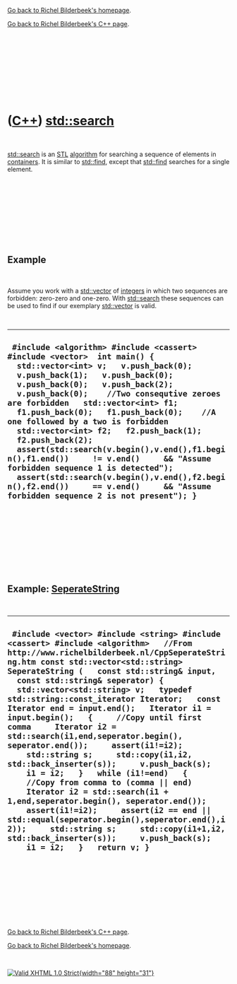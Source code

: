 [Go back to Richel Bilderbeek's homepage](index.htm).

[Go back to Richel Bilderbeek's C++ page](Cpp.htm).

 

 

 

 

 

([C++](Cpp.htm)) [std::search](CppSearch.htm)
=============================================

 

[std::search](CppSearch.htm) is an [STL](CppStl.htm)
[algorithm](CppAlgorithm.htm) for searching a sequence of elements in
[containers](CppContainer.htm). It is similar to
[std::find](CppFind.htm), except that [std::find](CppFind.htm) searches
for a single element.

 

 

 

 

 

Example
-------

 

Assume you work with a [std::vector](CppVector.htm) of
[integers](CppInt.htm) in which two sequences are forbidden: zero-zero
and one-zero. With [std::search](CppSearch.htm) these sequences can be
used to find if our exemplary [std::vector](CppVector.htm) is valid.

 

  -----------------------------------------------------------------------------------------------------------------------------------------------------------------------------------------------------------------------------------------------------------------------------------------------------------------------------------------------------------------------------------------------------------------------------------------------------------------------------------------------------------------------------------------------------------------------------------------------------------------------------------------------------------------------------------------------
  ` #include <algorithm> #include <cassert> #include <vector>  int main() {   std::vector<int> v;   v.push_back(0);   v.push_back(1);   v.push_back(0);   v.push_back(0);   v.push_back(2);   v.push_back(0);    //Two consequtive zeroes are forbidden   std::vector<int> f1;   f1.push_back(0);   f1.push_back(0);    //A one followed by a two is forbidden   std::vector<int> f2;   f2.push_back(1);   f2.push_back(2);    assert(std::search(v.begin(),v.end(),f1.begin(),f1.end())     != v.end()     && "Assume forbidden sequence 1 is detected");    assert(std::search(v.begin(),v.end(),f2.begin(),f2.end())     == v.end()     && "Assume forbidden sequence 2 is not present"); }`
  -----------------------------------------------------------------------------------------------------------------------------------------------------------------------------------------------------------------------------------------------------------------------------------------------------------------------------------------------------------------------------------------------------------------------------------------------------------------------------------------------------------------------------------------------------------------------------------------------------------------------------------------------------------------------------------------------

 

 

 

 

 

Example: [SeperateString](CppSeperateString.htm)
------------------------------------------------

 

  -----------------------------------------------------------------------------------------------------------------------------------------------------------------------------------------------------------------------------------------------------------------------------------------------------------------------------------------------------------------------------------------------------------------------------------------------------------------------------------------------------------------------------------------------------------------------------------------------------------------------------------------------------------------------------------------------------------------------------------------------------------------------------------------------------------------------------------------------------------------------------------------------------------------------------------------------------------------------------------------------------------------
  ` #include <vector> #include <string> #include <cassert> #include <algorithm>   //From http://www.richelbilderbeek.nl/CppSeperateString.htm const std::vector<std::string> SeperateString (   const std::string& input,   const std::string& seperator) {   std::vector<std::string> v;   typedef std::string::const_iterator Iterator;   const Iterator end = input.end();   Iterator i1 = input.begin();   {     //Copy until first comma     Iterator i2 = std::search(i1,end,seperator.begin(), seperator.end());     assert(i1!=i2);     std::string s;     std::copy(i1,i2, std::back_inserter(s));     v.push_back(s);     i1 = i2;   }   while (i1!=end)   {     //Copy from comma to (comma || end)     Iterator i2 = std::search(i1 + 1,end,seperator.begin(), seperator.end());     assert(i1!=i2);     assert(i2 == end || std::equal(seperator.begin(),seperator.end(),i2));     std::string s;     std::copy(i1+1,i2, std::back_inserter(s));     v.push_back(s);     i1 = i2;   }   return v; }`
  -----------------------------------------------------------------------------------------------------------------------------------------------------------------------------------------------------------------------------------------------------------------------------------------------------------------------------------------------------------------------------------------------------------------------------------------------------------------------------------------------------------------------------------------------------------------------------------------------------------------------------------------------------------------------------------------------------------------------------------------------------------------------------------------------------------------------------------------------------------------------------------------------------------------------------------------------------------------------------------------------------------------

 

 

 

 

 

[Go back to Richel Bilderbeek's C++ page](Cpp.htm).

[Go back to Richel Bilderbeek's homepage](index.htm).

 

[![Valid XHTML 1.0 Strict](valid-xhtml10.png){width="88"
height="31"}](http://validator.w3.org/check?uri=referer)
